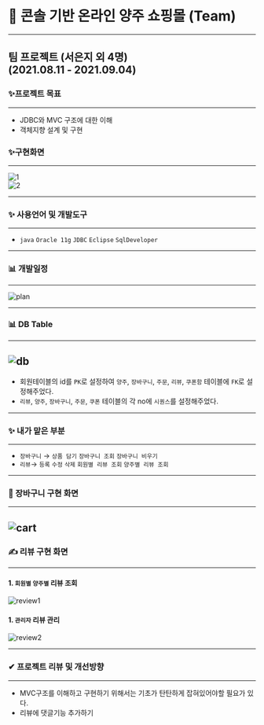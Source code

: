 # 🍺 콘솔 기반 온라인 양주 쇼핑몰 (Team)
-------------
팀 프로젝트 (서은지 외 4명) <br/>
(2021.08.11 - 2021.09.04) <br/>
------------
### ✨프로젝트 목표
-------
- JDBC와 MVC 구조에 대한 이해
- 객체지향 설계 및 구현

### ✨구현화면
-----------
![1](https://user-images.githubusercontent.com/88135219/147864552-d96ee0ae-fced-4330-88df-56e4621b2e31.png) <br>
![2](https://user-images.githubusercontent.com/88135219/147864555-ebad4ff5-49fd-4628-a7dc-a0a54f0ba70c.png)

--------	
### ✨ 사용언어 및 개발도구
--------
- `java` `Oracle 11g` `JDBC` `Eclipse` `SqlDeveloper`
----
### 📊 개발일정
----
![plan](https://user-images.githubusercontent.com/88135219/147864629-eae8221d-db61-4613-b720-92970f2671e1.jpg)

----
### 📊 DB Table
----
![db](https://user-images.githubusercontent.com/88135219/147864648-cf0b37ea-20f5-41c2-9d68-6d5fe5808dae.png)
----
- 회원테이블의 id를 `PK`로 설정하여 `양주`, `장바구니`, `주문`, `리뷰`, `쿠폰함` 테이블에 `FK`로 설정해주었다.
- `리뷰`, `양주`, `장바구니`, `주문`, `쿠폰` 테이블의 각 no에 `시퀀스`를 설정해주었다.

----
### ✨ 내가 맡은 부분
----
- `장바구니` → `상품 담기` `장바구니 조회` `장바구니 비우기`
- `리뷰`→  `등록` `수정` `삭제` `회원별 리뷰 조회` `양주별 리뷰 조회`
----
### 📃 장바구니 구현 화면
----
![cart](https://user-images.githubusercontent.com/88135219/147865090-38bef048-dec2-4b0f-ab44-c03ccc5db4f8.png)
----
### ✍ 리뷰 구현 화면
----
#### 1. `회원별` `양주별` 리뷰 조회
![review1](https://user-images.githubusercontent.com/88135219/147865127-5325396b-5d80-44c8-b4b3-af0171cdd40d.png) <br>
#### 1. `관리자` 리뷰 관리
![review2](https://user-images.githubusercontent.com/88135219/147865154-d9f19f3f-7a47-49c7-bdc4-e1af9a9ee355.png)

----
### ✔ 프로젝트 리뷰 및 개선방향
----
- MVC구조를 이해하고 구현하기 위해서는 기초가 탄탄하게 잡혀있어야할 필요가 있다.
- 리뷰에 댓글기능 추가하기
